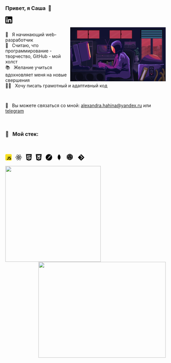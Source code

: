 ### Привет, я Саша&nbsp; 🐹

<a href="https://www.linkedin.com/in/alexandra-hahina-4581931a3/" target='_blank'>
  <img align="left" alt="LinkedIn" width="22px" src="./assets/linkedin.svg" />
</a>

<br />
<br />

<img align="right" width="300px" src="https://github.com/Dhatura/Dhatura/blob/main/assets/coding.gif">

🐣&nbsp;&nbsp;&nbsp;Я начинающий web-разработчик<br />
🎨&nbsp;&nbsp;&nbsp;Считаю, что программирование - творчество, GitHub - мой холст<br />
📚&nbsp;&nbsp;&nbsp;Желание учиться вдохновляет меня на новые свершения<br />
👩‍💻&nbsp;&nbsp;&nbsp;Хочу писать грамотный и адаптивный код<br />

<br />

💌&nbsp;&nbsp;&nbsp;Вы можете связаться со мной: alexandra.hahina@yandex.ru или <a href="https://t.me/datura969" target='_blank'>telegram</a><br />

 <br />

  ### 🦾&nbsp;&nbsp;&nbsp;Мой стек:

  <br />

<p>
  <img height="20" src="./assets/js.svg">&nbsp;&nbsp;
  <img height="20" src="./assets/react.svg" />&nbsp;&nbsp;
  <img height="20" src="./assets/html.svg" />&nbsp;&nbsp;
  <img height="20" src="./assets/css.svg" />&nbsp;&nbsp;
  <img height="20" src="./assets/postman.svg" />&nbsp;&nbsp;
  <img height="20" src="./assets/mongodb.svg" />&nbsp;&nbsp;
  <img height="23" src="./assets/webpack.svg" />&nbsp;&nbsp;
  <img height="25" src="./assets/git.svg" />&nbsp;&nbsp;

</p>

<img width="300px" height="300" align="left" src="https://github-readme-stats.vercel.app/api/top-langs/?username=dhatura&layout=compact&count_private=true&&hide_border=true&bg_color=50,ebbba7,cfc7f8&title_color=fff&text_color=fff&icon_color=fff" />

<img width="400px" height="300" align="right" src="https://github-readme-stats.vercel.app/api?username=dhatura&count_private=true&show_icons=true&hide_border=true&bg_color=50,667eea,764ba2&title_color=fff&text_color=fff&icon_color=f2f2f2&hide=issues" />
